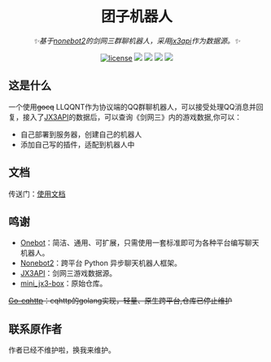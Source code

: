 <div align="center">

# 团子机器人

_✨基于[nonebot2](https://github.com/nonebot/nonebot2)的剑网三群聊机器人，采用[jx3api](https://jx3api.com)作为数据源。✨_

</div>

<p align="center">
<a href="https://www.python.org/">
<img src="https://img.shields.io/badge/python-3.10-blue" alt="license"></a>
<a href="https://github.com/nonebot/nonebot2">
<img src="https://img.shields.io/badge/nonebot-2.0.0b4-yellow"></a>
<a href="https://github.com/Mrs4s/go-cqhttp">
<img src="https://img.shields.io/badge/go--cqhttp-v1.0.0--rc3-red"></a>
<a href="https://github.com/LiteLoaderQQNT/LiteLoaderQQNT">
<img src="https://img.shields.io/badge/LiteLoaderQQNT-v1.0.3-green"></a>
<a href="https://github.com/JustUndertaker/mini_jx3_bot">
<img src="https://img.shields.io/badge/mini_jx3_bot-v1.0.3--fix-FFCC33"></a>
</p>


## 这是什么
一个使用~~gocq~~ LLQQNT作为协议端的QQ群聊机器人，可以接受处理QQ消息并回复，接入了[JX3API](https://www.jx3api.com)的数据后，可以查询《剑网三》内的游戏数据,你可以：
- 自己部署到服务器，创建自己的机器人
- 添加自己写的插件，适配到机器人中

## 文档
传送门：[使用文档](https://justundertaker.github.io/mini_jx3_bot/)

## 鸣谢
- [Onebot](https://onebot.dev/)：简洁、通用、可扩展，只需使用一套标准即可为各种平台编写聊天机器人。
- [Nonebot2](https://github.com/nonebot/nonebot2)：跨平台 Python 异步聊天机器人框架。
- [JX3API](https://www.jx3api.com)：剑网三游戏数据源。
- [mini_jx3-box](https://github.com/JustUndertaker/mini_jx3_bot)：原始仓库。

~~[Go-cqhttp](https://github.com/Mrs4s/go-cqhttp)：cqhttp的golang实现，轻量、原生跨平台,仓库已停止维护~~

## 联系原作者
作者已经不维护啦，换我来维护。

